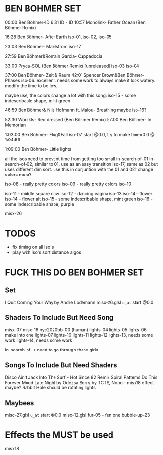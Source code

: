 


# BEN BOHMER SET
00:00 Ben Böhmer-ID
6:31 ID - ID 
10:57 Monolink- Father Ocean (Ben Böhmer Remix) 

16:28 Ben Böhmer- After Earth
iso-01, iso-02, iso-05

23:03 Ben Böhmer- Maelstrom
iso-17

27:59 Ben Böhmer&Romain Garcia- Cappadocia

33:00 Pryda-SOL (Ben Böhmer Remix) [unreleased]
iso-03
iso-04

37:00 Ben Böhmer- Zeit & Raum
42:01 Spencer Brown&Ben Böhmer- Phases
iso-06. excellent. needs some work to always make it look watery. modify the time to be low.

maybe use, the colors change a lot with this song: iso-15 - some indescribable shape, mint green

46:59 Ben Böhmer& Nils Hofmann ft. Malou- Breathing
maybe iso-16? 

52:30 Worakls- Red dressed (Ben Böhmer Remix)
57:00 Ben Böhmer- In Memorian

1:03:00 Ben Böhmer- Flug&Fall
iso-07, start @0.0,  try to make time=0.0 @ 1:04:58

1:09:00 Ben Böhmer- Little lights 


all the isos need to prevent time from getting too small
in-search-of-01
in-search-of-02, simliar to 01, use as an easy transition
iso-17, same as 02 but uses different dim sort. use this in conjuntion with the 01 and 02? change colors more?


iso-08 - really pretty colors
iso-09 - really pretty colors
iso-10

iso-11 - middle square now
iso-12 - dancing vagina
iso-13
iso-14 - flower
iso-14 - flower alt
iso-15 - some indescribable shape, mint green
iso-16 - some indescribable shape, purple

misx-26

# TODOS
- fix timing on all iso's
- play with iso's sort distance algos




# FUCK THIS DO BEN BOHMER SET
## Set
I Quit
Coming Your Way by Andre Lodemann
misx-26.glsl `u_at` start @0.0


## Shaders To Include But Need Song
misx-07
misx-16
nyc2020bb-00 (human)
lights-04 lights-05 lights-06 - make into one
lights-07
lights-10
lights-11
lights-12
lights-13, needs some work
lights-14, needs some work

in-search-of -> need to go through these girls


## Songs To Include But Need Shaders
Disco Ain't Jack
Into The Surf - Hot Since 82 Remix
Spiral Patterns
Do This Forever
Mood
Late Night by Odezsa
Sorry by TCTS, Nono - misx18 effect maybe?
Rabbit Hole should be rotating lights

## Maybees
misc-27.glsl `u_at` start @0.0
misx-12.glsl
fur-05 - fun one
bubble-up-23


# Effects the MUST be used
misx18
